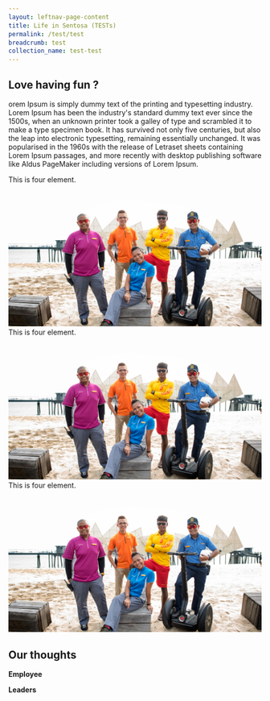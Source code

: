 ```yaml
---
layout: leftnav-page-content
title: Life in Sentosa (TESTs)
permalink: /test/test
breadcrumb: test
collection_name: test-test
---
```

## Love having fun ?
orem Ipsum is simply dummy text of the printing and typesetting industry. Lorem Ipsum has been the industry's standard dummy text ever since the 1500s, when an unknown printer took a galley of type and scrambled it to make a type specimen book. It has survived not only five centuries, but also the leap into electronic typesetting, remaining essentially unchanged. It was popularised in the 1960s with the release of Letraset sheets containing Lorem Ipsum passages, and more recently with desktop publishing software like Aldus PageMaker including versions of Lorem Ipsum.
<div>
  <section class="contain">
    <div class="one">
    This is four element.
    </div>
    <div class="two">
      <img src="images/test/testimage.jpg" alt="Group Photo">
    </div>
    <div class="three">
    This is four element.
    </div>
    <div class="four">
    <img src="images/test/testimage.jpg" alt="Group Photo">
    </div>
    <div class="five">
    This is four element.
    </div>
    <div class="six">
    <img src="images/test/testimage.jpg" alt="Group Photo">
    </div>
  </section>
</div>

## Our thoughts
**Employee**
  
**Leaders**
  
